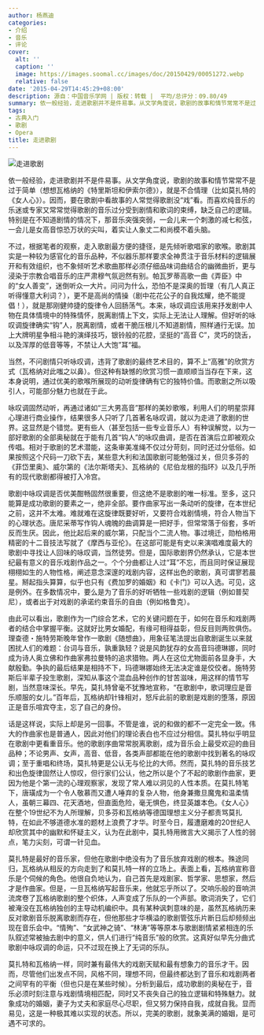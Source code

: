 ```yaml
---
author: 杨燕迪
categories:
- 介绍
- 音乐
- 评论
cover:
  alt: ''
  caption: ''
  image: https://images.soomal.cc/images/doc/20150429/00051272.webp
  relative: false
date: '2015-04-29T14:45:29+08:00'
description: 源自：中国音乐学网 | 版权：转载 |  平均/总评分：09.80/49
summary: 依一般经验，走进歌剧并不是件易事。从文学角度说，歌剧的故事和情节常常不是过于简单（想想瓦格纳的《特里斯坦和伊索尔德》），就是不合情理（比如莫扎特的《女人心》）。因而，要在歌剧中看故事的人常觉得歌剧没“戏”看。而喜欢纯音乐的乐迷或专家又常常觉得歌剧的音乐过分受到剧情和歌词的束缚，缺乏自己的逻辑……
tags:
- 古典入门
- 歌剧
- Opera
title: 走进歌剧
---
```


![走进歌剧](https://images.soomal.cc/images/doc/20150429/00051272.webp)





依一般经验，走进歌剧并不是件易事。从文学角度说，歌剧的故事和情节常常不是过于简单（想想瓦格纳的《特里斯坦和伊索尔德》），就是不合情理（比如莫扎特的《女人心》）。因而，要在歌剧中看故事的人常觉得歌剧没“戏”看。而喜欢纯音乐的乐迷或专家又常常觉得歌剧的音乐过分受到剧情和歌词的束缚，缺乏自己的逻辑。特别是在不知道剧情的情况下，那音乐突强突弱，一会儿来一个刺激的减七和弦，一会儿是女高音惊恐万状的尖叫，着实让人象丈二和尚模不着头脑。

不过，根据笔者的观察，走入歌剧最方便的捷径，是先倾听歌唱家的歌喉。歌剧其实是一种较为感官化的音乐品种，不似器乐那样要求全神贯注于音乐材料的逻辑展开和有效组织，也不象倾听艺术歌曲那样必须仔细品味词曲结合的幽微曲折，更与浸染于宗教合唱音乐的庄严肃穆气氛迥然有别。帕瓦罗蒂高歌一曲《弄臣》中的“女人善变”，迷倒听众一大片。问问为什么，恐怕不是深奥的哲理（有几人真正听得懂意大利词？），更不是高尚的情操（剧中花花公子的自我炫耀，绝不能提倡！），就是那刚健帅捷的旋律令人回肠荡气。本来，咏叹调应该用来抒发剧中人物在具体情境中的特殊情怀，脱离剧情上下文，实际上无法让人理解。但好听的咏叹调旋律确实“钩”人，脱离剧情，或者干脆压根儿不知道剧情，照样通行无误。加上大牌明星争相斗艳的演绎技巧，银铃般的花腔，坚挺的“高音 C”，灵巧的饶舌，以及浑厚的低音等等，不禁让人大饱”耳“福。

当然，不问剧情只听咏叹调，违背了歌剧的最终艺术目的，算不上“高雅”的欣赏方式（瓦格纳对此嗤之以鼻）。但这种有缺憾的欣赏习惯一直顺顺当当存在下来，这本身说明，通过优美的歌喉所展现的动听旋律确有它的独特价值。而歌剧之所以吸引人，可能部分魅力也就在于此。

咏叹调固然动听，再通过诸如“三大男高音”那样的美妙歌喉，利用人们的明星崇拜心理进行商业操作，结果很多人只听了几首著名咏叹调，就以为走进了歌剧的世界。这显然是个错觉。更有些人（甚至包括一些专业音乐人）有种误解觉，以为一部好歌剧的全部奥秘就在于能有几首“钩人”的咏叹曲调，是否在首演后立即被观众传唱。相对于歌剧的艺术潜能，这条审美准绳不仅过分苛刻，同时还过分低俗。如果按照这个尺码一刀砍下去，某些意大利和法国歌剧可能勉强过关，但贝多芬的《菲岱里奥》、威尔第的《法尔斯塔夫》、瓦格纳的《尼伯龙根的指环》以及几乎所有的现代歌剧都得被打入冷宫。

歌剧中咏叹调是否优美酣畅固然很重要，但这绝不是歌剧的唯一标准。至多，这只能算是成功歌剧的要素之一，绝非全部。要作曲家写出一条动听的旋律，在本世纪之前，这并不太难。难就难在这旋律既要好听，又要符合戏剧情境，符合人物当下的心理状态。唐尼采蒂写作钩人魂魄的曲调算是一把好手，但常常落于俗套，多听反而生厌。因此，他比起后来的威尔第，只配当个二流人物。事过境迁，勋柏格用精密的十二音技法写就了《摩西与亚伦》。在这部可能是有史以来演唱难度最大的歌剧中寻找让人回味的咏叹调，当然徒劳。但是，国际歌剧界仍然承认，它是本世纪最有意义的音乐戏剧作品之一。个个分曲都让人过“耳”不忘，而且同时保证展现栩栩如生的人物性格，阐述意念深邃的戏剧内容，这样出色的歌剧，真可谓寥若晨星。掰起指头算算，似乎也只有《费加罗的婚姻》和《卡门》可以入选。可见，这是例外。在多数情况中，要么是为了音乐的好听牺牲一些戏剧的逻辑（例如普契尼），或者出于对戏剧的承诺约束音乐的自由（例如格鲁克）。

由此可以看出，歌剧作为一门综合艺术，它的关键问题在于，如何在音乐和戏剧两者的结合中掌握平衡。这就好比男女婚配，有缘可相得益彰，但反目则两败俱伤。理查德・施特劳斯晚年曾作一歌剧《随想曲》，用象征笔法提出自歌剧诞生以来就困扰人们的难题：台词与音乐，孰重孰轻？说是风韵犹存的女高音玛德琳娜，同时成为诗人奥立佛和作曲家弗拉曼特的追求猎物。两人在这位尤物面前各显身手，大献殷勤。争执的最后结果是相持不下，玛德琳娜始终无法决定谁是佼佼者。施特劳斯后半辈子投生歌剧，深知从事这个混血品种创作的甘苦滋味，用这样的情节写剧，当然意味深长。早先，莫扎特曾毫不犹豫地宣称，“在歌剧中，歌词理应是音乐顺服的女儿。”百年后，瓦格纳却针锋相对，怒斥此前的歌剧是戏剧的堕落，原因正是音乐喧宾夺主，忘了自己的身份。

话是这样说，实际上却是另一回事。不管是谁，说的和做的都不一定完全一致。伟大的作曲家也是普通人，因此对他们的理论表白也不应过分相信。莫扎特似乎明显在歌剧中更看重音乐。他的歌剧序曲常常脱离歌剧，成为音乐会上最受欢迎的曲目品种；不论男声、女声，高音、低音，各类声部都能在他的歌剧中找到著名的咏叹调；至于重唱和终场，莫扎特更是公认无与伦比的大师。然而，莫扎特的音乐技艺和出色旋律固然让人惊叹，但行家们公认，他之所以是个了不起的歌剧作曲家，更因为他是个第一流的心理观察家，发现了常人难以洞见的人性本质。在莫扎特笔下，唐璜成为一个令人敬慕而又遭人唾弃的复杂人物，他身兼撒旦魔鬼和温柔情人，虽朝三幕四、花天酒地，但直面危险，毫无惧色，终显英雄本色。《女人心》在整个19世纪不为人所理解，贝多芬和瓦格纳等德国理想主义分子都责骂莫扎特，在如此不够道德水准的题材上浪费了才华。时至今日，履遭磨难的20世纪人却欣赏其中的幽默和怀疑主义，认为在此剧中，莫扎特用微言大义揭示了人性的弱点，笔力尖刻，可谓一针见血。

莫扎特是最好的音乐家，但他在歌剧中绝没有为了音乐放弃戏剧的根本。殊途同归，瓦格纳从相反的方向走到了和莫扎特一样的立场上。表面上看，瓦格纳宣称音乐是个伺候的角色。他很自负地认为，自己首先是戏剧家、哲学家、思想家，然后才是作曲家。但是，一旦瓦格纳写起音乐来，他就忘乎所以了。交响乐般的音响洪流席卷了瓦格纳歌剧的整个织体，人声变成了乐队的一个声部。歌词消失了，它们被淹没在瓦格纳独创的主导动机编织中。具有某种讽刺意味的是，虽然瓦格纳历来反对歌剧音乐脱离歌剧而存在，但他那些才华横溢的歌剧管弦乐片断日后却频频出现在音乐会中。“情殉”、“女武神之骑”、“林涛”等等原本与歌剧剧情紧紧相连的乐队叙述常被抽去剧中的意义，供人们进行“纯音乐”般的欣赏。这真好似早先分曲式歌剧中咏叹调的命运，只不过现在换上了无词的乐队。

莫扎特和瓦格纳一样，同时兼有最伟大的戏剧天赋和最有想象力的音乐才干。因而，尽管他们出发点不同，风格不同，理想不同，但最终都达到了音乐和戏剧两者之间罕有的平衡（但也只是在某些时候）。分析到最后，成功歌剧的奥秘在于，音乐必须时刻注意与戏剧情境相匹配，同时又不丧失自己的独立逻辑和特殊魅力。就象成功的婚姻，妻子为丈夫和家庭尽心尽职，但又努力保持自我，成就自我。显而易见，这是一种极其难以实现的状态。所以，完美的歌剧，就象美满的婚姻，是可遇不可求的。